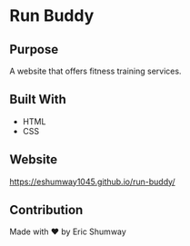 # Run Buddy

## Purpose
A website that offers fitness training services.

## Built With
* HTML
* CSS

## Website
https://eshumway1045.github.io/run-buddy/

## Contribution
Made with ❤️ by Eric Shumway
